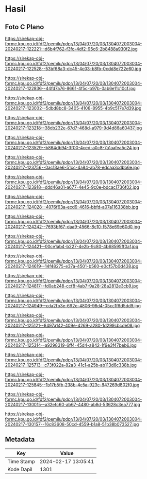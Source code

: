 # Hasil

## Foto C Plano

https://sirekap-obj-formc.kpu.go.id/fdf2/pemilu/pdpr/13/04/07/20/03/1304072003004-20240217-122221--d6b4f762-f3fc-4df2-95c6-2b8488a930f2.jpg

https://sirekap-obj-formc.kpu.go.id/fdf2/pemilu/pdpr/13/04/07/20/03/1304072003004-20240217-122528--53bf68a3-dc45-4c03-b8fb-0cdd8e722e60.jpg

https://sirekap-obj-formc.kpu.go.id/fdf2/pemilu/pdpr/13/04/07/20/03/1304072003004-20240217-122836--44fd7a76-8661-4f5c-b97b-0ab6e11c10cf.jpg

https://sirekap-obj-formc.kpu.go.id/fdf2/pemilu/pdpr/13/04/07/20/03/1304072003004-20240217-123002--5dbd8bc8-3405-4108-8955-4b9c517e7d39.jpg

https://sirekap-obj-formc.kpu.go.id/fdf2/pemilu/pdpr/13/04/07/20/03/1304072003004-20240217-123218--38db232e-67d7-468d-a979-9d4d86a60437.jpg

https://sirekap-obj-formc.kpu.go.id/fdf2/pemilu/pdpr/13/04/07/20/03/1304072003004-20240217-123529--b864db94-3f00-4ced-a0c8-7a1aafea5c24.jpg

https://sirekap-obj-formc.kpu.go.id/fdf2/pemilu/pdpr/13/04/07/20/03/1304072003004-20240217-123756--0ac13ae6-51cc-4a84-ab78-edcaa3cdbb6e.jpg

https://sirekap-obj-formc.kpu.go.id/fdf2/pemilu/pdpr/13/04/07/20/03/1304072003004-20240217-123918--ddd46a01-a677-4e45-9c0e-bdcac1736f02.jpg

https://sirekap-obj-formc.kpu.go.id/fdf2/pemilu/pdpr/13/04/07/20/03/1304072003004-20240217-124028--4076f63a-ecd9-4616-bbfd-a07a116338bb.jpg

https://sirekap-obj-formc.kpu.go.id/fdf2/pemilu/pdpr/13/04/07/20/03/1304072003004-20240217-124242--7693bf67-daa9-4566-8c10-f578e69e60d0.jpg

https://sirekap-obj-formc.kpu.go.id/fdf2/pemilu/pdpr/13/04/07/20/03/1304072003004-20240217-124421--00ce1ab4-b227-4e2b-9c80-4b68595ff0af.jpg

https://sirekap-obj-formc.kpu.go.id/fdf2/pemilu/pdpr/13/04/07/20/03/1304072003004-20240217-124619--14f48275-e37a-4501-b560-e0cf57b0d438.jpg

https://sirekap-obj-formc.kpu.go.id/fdf2/pemilu/pdpr/13/04/07/20/03/1304072003004-20240217-124817--fd0ab248-ccf8-4ab7-9a28-28a2812e3cb9.jpg

https://sirekap-obj-formc.kpu.go.id/fdf2/pemilu/pdpr/13/04/07/20/03/1304072003004-20240217-124949--cda2fb3e-692e-4806-98d4-05cc1f6d5dd9.jpg

https://sirekap-obj-formc.kpu.go.id/fdf2/pemilu/pdpr/13/04/07/20/03/1304072003004-20240217-125121--8497a142-409e-4269-a280-1d299cbcde08.jpg

https://sirekap-obj-formc.kpu.go.id/fdf2/pemilu/pdpr/13/04/07/20/03/1304072003004-20240217-125314--a9298319-6ff4-45d4-a842-1f9e3f47beb6.jpg

https://sirekap-obj-formc.kpu.go.id/fdf2/pemilu/pdpr/13/04/07/20/03/1304072003004-20240217-125713--c73f022a-82a3-41c1-a25b-ab113d6c338b.jpg

https://sirekap-obj-formc.kpu.go.id/fdf2/pemilu/pdpr/13/04/07/20/03/1304072003004-20240217-125845--1b17b5fb-238b-4c5a-923c-847269d802f0.jpg

https://sirekap-obj-formc.kpu.go.id/fdf2/pemilu/pdpr/13/04/07/20/03/1304072003004-20240217-130015--a32efc60-ab67-4480-ab8d-53628c3ea777.jpg

https://sirekap-obj-formc.kpu.go.id/fdf2/pemilu/pdpr/13/04/07/20/03/1304072003004-20240217-130157--16c83608-50cd-4559-b1a8-51b38b073527.jpg


## Metadata

| Key        | Value               |
| ---------- | ------------------- |
| Time Stamp | 2024-02-17 13:05:41 |
| Kode Dapil | 1301                |



